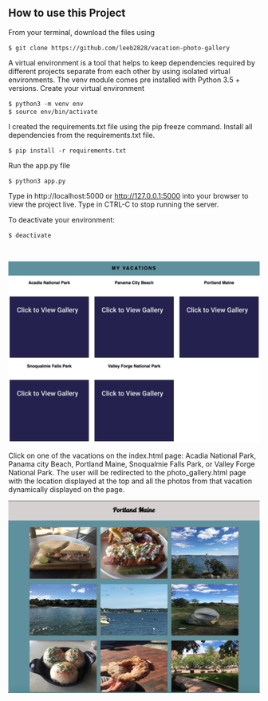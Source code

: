 ## How to use this Project
From your terminal, download the files using
```
$ git clone https://github.com/leeb2828/vacation-photo-gallery
```
A virtual environment is a tool that helps to keep dependencies required by
different projects separate from each other by using isolated virtual environments.
The venv module comes pre installed with Python 3.5 + versions.
Create your virtual environment
```
$ python3 -m venv env
$ source env/bin/activate
```
I created the requirements.txt file using the pip freeze command.
Install all dependencies from the requirements.txt file.
```
$ pip install -r requirements.txt
```
Run the app.py file
```
$ python3 app.py
```
Type in http://localhost:5000 or http://127.0.0.1:5000 into your browser to view the project live.
Type in CTRL-C to stop running the server.

To deactivate your environment:
```
$ deactivate
```
<br />

![Home Page Image](project_screenshots/homepage.png)

Click on one of the vacations on the index.html page: Acadia National Park, Panama city Beach, Portland Maine, Snoqualmie Falls Park, or 
Valley Forge National Park. The user will be redirected to the photo_gallery.html page with the location displayed at the top and
all the photos from that vacation dynamically displayed on the page.

![Portland Maine photo gallery](project_screenshots/portland_maine_gallery.png)
